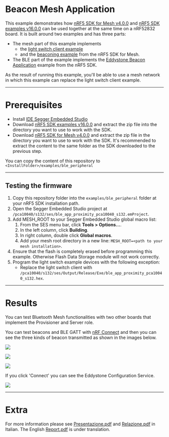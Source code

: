 # Beacon Mesh Application

This example demonstrates how [nRF5 SDK for Mesh v4.0.0](https://infocenter.nordicsemi.com/topic/com.nordic.infocenter.meshsdk.v4.0.0/index.html?cp=7_6_0) and [nRF5 SDK examples v16.0.0](https://infocenter.nordicsemi.com/topic/sdk_nrf5_v16.0.0/index.html?cp=7_5_0) can be used together
at the same time on a nRF52832 board. It is built around two examples and has three parts:
* The mesh part of this example implements
    * the [light switch client example](https://infocenter.nordicsemi.com/topic/com.nordic.infocenter.meshsdk.v4.0.0/md_examples_light_switch_README.html?cp=7_6_0_3_0) 
    * and the [beaconing example](https://infocenter.nordicsemi.com/topic/com.nordic.infocenter.meshsdk.v4.0.0/md_examples_beaconing_README.html?cp=7_6_0_3_2) from the nRF5 SDK for Mesh.
* The BLE part of the example implements the [Eddystone Beacon Application](https://infocenter.nordicsemi.com/topic/sdk_nrf5_v16.0.0/ble_sdk_app_es.html?cp=7_5_0_4_2_2_9) example from the nRF5 SDK.

As the result of running this example, you'll be able to use a mesh network in which this example can replace the light switch client example. 


---

# Prerequisites

* Install [IDE Segger Embedded Studio](https://www.segger.com/downloads/embedded-studio/)
* Download [nRF5 SDK examples v16.0.0](https://infocenter.nordicsemi.com/topic/sdk_nrf5_v16.0.0/index.html?cp=7_5_0) and extract the zip file into the directory you want to use to work with the SDK.
* Download [nRF5 SDK for Mesh v4.0.0](https://infocenter.nordicsemi.com/topic/com.nordic.infocenter.meshsdk.v4.0.0/index.html?cp=7_6_0) and extract the zip file in the directory you want to use to work with the SDK. It's recommended to extract the content to the same folder as the SDK downloaded to the previous step.

You can copy the content of this repository to `<InstallFolder>/examples/ble_peripheral`

---

## Testing the firmware

1. Copy this repository folder into the `examples/ble_peripheral` folder
at your nRF5 SDK installation path.
2. Open the Segger Embedded Studio project at `/pca10040/s132/ses/ble_app_proximity_pca10040_s132.emProject`.
3. Add MESH_ROOT to your Segger Embedded Studio global macro list:
    1. From the SES menu bar, click **Tools > Options...**.
    2. In the left column, click **Building**.
    3. In right column, double click **Global macros**.
    4. Add your mesh root directory in a new line: `MESH_ROOT=<path to your mesh installation>`.
4. Ensure that the flash is completely erased before programming this example.
Otherwise Flash Data Storage module will not work correctly.
5. Program the light switch example devices with the following exception:
    * Replace the light switch client with `/pca10040/s132/ses/Output/Release/Exe/ble_app_proximity_pca10040_s132.hex`.
    
---

# Results

You can test Bluetooth Mesh functionalities with two other boards that implement the Provisioner and Server role.

You can test beacons and BLE GATT with [nRF Connect](https://play.google.com/store/apps/details?id=no.nordicsemi.android.mcp&hl=it) and then you can see the three kinds of beacon transmitted as shown in the images below.

![](https://github.com/MatteoOrlandini/Beacon_Mesh/blob/master/images/Eddystone.PNG)

![](https://github.com/MatteoOrlandini/Beacon_Mesh/blob/master/images/iBeacon.PNG)

![](https://github.com/MatteoOrlandini/Beacon_Mesh/blob/master/images/nRF_Beacon.PNG)

If you click 'Connect' you can see the Eddystone Configuration Service.

![](https://github.com/MatteoOrlandini/Beacon_Mesh/blob/master/images/ESCS.jpg)

---

# Extra

For more information please see [Presentazione.pdf](https://github.com/MatteoOrlandini/Beacon_Mesh/blob/master/Presentazione.pdf) and [Relazione.pdf](https://github.com/MatteoOrlandini/Beacon_Mesh/blob/master/Relazione.pdf) in Italian. The English [Report.pdf](https://github.com/MatteoOrlandini/Beacon_Mesh/blob/master/Report.pdf) is under translation.

